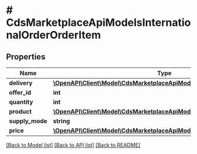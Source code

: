 # # CdsMarketplaceApiModelsInternationalOrderOrderItem

## Properties

Name | Type | Description | Notes
------------ | ------------- | ------------- | -------------
**delivery** | [**\OpenAPI\Client\Model\CdsMarketplaceApiModelsInternationalOrderDelivery**](CdsMarketplaceApiModelsInternationalOrderDelivery.md) |  | [optional]
**offer_id** | **int** |  | [optional]
**quantity** | **int** |  | [optional]
**product** | [**\OpenAPI\Client\Model\CdsMarketplaceApiModelsInternationalOrderProduct**](CdsMarketplaceApiModelsInternationalOrderProduct.md) |  | [optional]
**supply_mode** | **string** |  | [optional]
**price** | [**\OpenAPI\Client\Model\CdsMarketplaceApiModelsInternationalOrderPrice**](CdsMarketplaceApiModelsInternationalOrderPrice.md) |  | [optional]

[[Back to Model list]](../../README.md#models) [[Back to API list]](../../README.md#endpoints) [[Back to README]](../../README.md)

